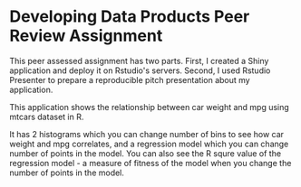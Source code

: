 # Developing Data Products Peer Review Assignment

This peer assessed assignment has two parts. First, I created a Shiny application and deploy it on Rstudio's servers. Second, I used Rstudio Presenter to prepare a reproducible pitch presentation about my application.

This application shows the relationship between car weight and mpg using mtcars dataset in R.

It has 2 histograms which you can change number of bins to see how car weight and mpg correlates, and a regression model which you can change number of points in the model. You can also see the R squre value of the regression model - a measure of fitness of the model when you change the number of points in the model.
